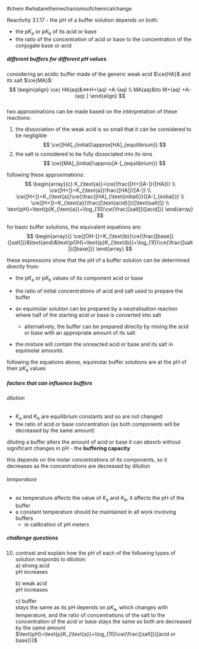 #chem #whatarethemechanismsofchemicalchange  
  
Reactivity 3.1.17 - the pH of a buffer solution depends on both:  
- the $\text{p}K_{\text{a}}$ or $\text{p}K_{\text{b}}$ of its acid or base  
- the ratio of the concentration of acid or base to the concentration of the conjugate base or acid  
  
##### different buffers for different $\text{pH}$ values  
considering an acidic buffer made of the generic weak acid $\ce{HA}$ and its salt $\ce{MA}$:  
$$  
\begin{align}  
\ce{   
HA(aq)&<=>H+(aq) +A-(aq) \\  
MA(aq)&\to M+(aq) +A-(aq)  
}  
\end{align}  
$$  
two approximations can be made based on the interpretation of these reactions:  
1. the dissociation of the weak acid is so small that it can be considered to be negligible  
$$  
\ce{[HA]_{initial}\approx[HA]_{equilibrium}}  
$$  
2. the salt is considered to be fully dissociated into its ions  
$$  
\ce{[MA]_{initial}\approx[A-]_{equilibrium}}  
$$  
  
following these approximations:  
$$  
\begin{array}{c}  
K_{\text{a}}=\ce{\frac{[H+][A-]}{[HA]}} \\  
\ce{[H+]}=K_{\text{a}}\frac{[HA]}{[A-]} \\  
\ce{[H+]}=K_{\text{a}}\ce{\frac{[HA]_{\text{initial}}}{[A-]_{initial}}} \\  
\ce{[H+]}=K_{\text{a}}\frac{[\text{acid}]}{[\text{salt}]} \\  
\text{pH}=\text{p}K_{\text{a}}+\log_{10}\ce{\frac{[salt]}{[acid]}}  
\end{array}  
$$  
  
for basic buffer solutions, the equivalent equations are:  
$$  
\begin{array}{}  
\ce{[OH-]}=K_{\text{b}}\ce{\frac{[base]}{[salt]}}&\text{and}&\text{pOH}=\text{p}K_{\text{b}}+\log_{10}\ce{\frac{[salt]}{[base]}}  
\end{array}  
$$  
  
these expressions show that the $\text{pH}$ of a buffer solution can be determined directly from:  
- the $\text{p}K_{\text{a}}$ or $\text{p}K_{\text{b}}$ values of its component acid or base  
- the ratio of initial concentrations of acid and salt used to prepare the buffer  
  
- an equimolar solution can be prepared by a neutralisation reaction where half of the starting acid or base is converted into salt  
	- alternatively, the buffer can be prepared directly by mixing the acid or base with an appropriate amount of its salt  
- the mixture will contain the unreacted acid or base and its salt in equimolar amounts.  
  
following the equations above, equimolar buffer solutions are at the $\text{pH}$ of their $\text{p}K_{\text{a}}$ values  
  
##### factors that can influence buffers  
###### dilution  
- $K_{\text{a}}$ and $K_\text{b}$ are equilibrium constants and so are not changed  
- the ratio of acid or base concentration (as both components will be decreased by the same amount)  
  
diluting a buffer alters the amount of acid or base it can absorb without significant changes in $\text{pH}$ - the **buffering capacity**  
  
this depends on the molar concentrations of its components, so it decreases as the concentrations are decreased by dilution  
  
###### temperature  
- as temperature affects the value of $K_{\text{a}}$ and $K_{\text{b}}$, it affects the $\text{pH}$ of the buffer  
- a constant temperature should be maintained in all work involving buffers  
	- ie calibration of $\text{pH}$ meters  
  
  
##### challenge questions  
10. contrast and explain how the $\text{pH}$ of each of the following types of solution responds to dilution:  
	a) strong acid  
	$\text{pH}$ increases  
  
	b) weak acid  
	$\text{pH}$ increases  
  
	c) buffer  
	stays the same as its $\text{pH}$ depends on $\text{p}K_{\text{a}}$, which changes with temperature, and the ratio of concentrations of the salt to the concentration of the acid or base stays the same as both are decreased by the same amount $\text{pH}=\text{p}K_{\text{a}}+\log_{10}\ce{\frac{[salt]}{[acid or base]}}$  
